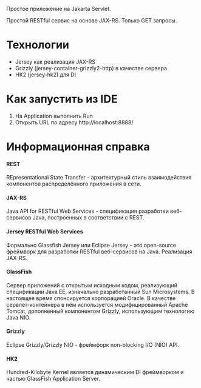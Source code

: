 Простое приложение на Jakarta Servlet.

Простой RESTful сервис на основе JAX-RS. Только GET запросы.
# Технологии
* Jersey как реализация JAX-RS
* Grizzly (jersey-container-grizzly2-http) в качестве сервера
* HK2 (jersey-hk2) для DI

# Как запустить из IDE
1. На Application выполнить Run
2. Открыть URL по адресу http://localhost:8888/

# Информационная справка

#### REST
REpresentational State Transfer - архитектурный стиль взаимодействия компонентов распределённого приложения в сети.
#### JAX-RS
Java API for RESTful Web Services - спецификация разработки веб-сервисов Java, построенных в соответствии с REST.
#### Jersey RESTful Web Services
Формально Glassfish Jersey или Eclipse Jersey - это  open-source фреймворк для разработки RESTful веб-сервисов на Java.
Реализация JAX-RS.

#### GlassFish
Сервер приложений с открытым исходным кодом, реализующий спецификации Java EE, изначально разработанный Sun Microsystems. В настоящее время спонсируется корпорацией Oracle.
В качестве сервлет-контейнера в нём используется модифицированный Apache Tomcat, дополненный компонентом Grizzly, использующим технологию Java NIO.
#### Grizzly
Eclipse Grizzly/Grizzly NIO - фреймфорк non-blocking I/O (NIO) API.
#### HK2
Hundred-Kilobyte Kernel является динамическим DI фреймворком и частью GlassFish Application Server.
